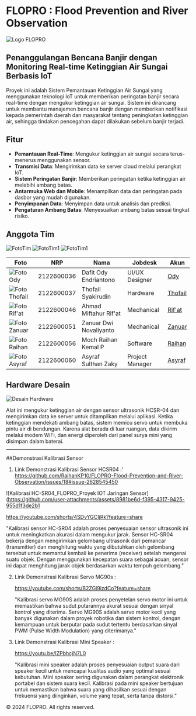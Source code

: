 # FLOPRO : Flood Prevention and River Observation

![Logo FLOPRO](https://github.com/RaihanKP10/FLOPRO-Flood-Prevention-and-River-Observation/blob/main/Assets/logo%20watersafe.jpg)

## Penanggulangan Bencana Banjir dengan Monitoring Real-time Ketinggian Air Sungai Berbasis IoT

Proyek ini adalah Sistem Pemantauan Ketinggian Air Sungai yang menggunakan teknologi IoT untuk memberikan peringatan banjir secara real-time dengan mengukur ketinggian air sungai. Sistem ini dirancang untuk membantu manajemen bencana banjir dengan memberikan notifikasi kepada pemerintah daerah dan masyarakat tentang peningkatan ketinggian air, sehingga tindakan pencegahan dapat dilakukan sebelum banjir terjadi.

## Fitur
- **Pemantauan Real-Time**: Mengukur ketinggian air sungai secara terus-menerus menggunakan sensor.
- **Transmisi Data**: Mengirimkan data ke server cloud melalui perangkat IoT.
- **Sistem Peringatan Banjir**: Memberikan peringatan ketika ketinggian air melebihi ambang batas.
- **Antarmuka Web dan Mobile**: Menampilkan data dan peringatan pada dasbor yang mudah digunakan.
- **Penyimpanan Data**: Menyimpan data untuk analisis dan prediksi.
- **Pengaturan Ambang Batas**: Menyesuaikan ambang batas sesuai tingkat risiko.

## Anggota Tim

![FotoTim](https://github.com/RaihanKP10/FLOPRO-Flood-Prevention-and-River-Observation/blob/main/Assets/foto%20tim%201.jpeg)
![FotoTim1](https://github.com/RaihanKP10/FLOPRO-Flood-Prevention-and-River-Observation/blob/main/Assets/foto%20tim%202.jpeg)
![FotoTim1](https://github.com/RaihanKP10/FLOPRO-Flood-Prevention-and-River-Observation/blob/main/Assets/foto%20tim%203.jpeg)

| Foto                                                                                                          | NRP       | Nama                  | Jobdesk             | Akun                             |
|---------------------------------------------------------------------------------------------------------------|-----------|-----------------------|---------------------|----------------------------------|
| ![Foto Ody](https://github.com/RaihanKP10/FLOPRO-Flood-Prevention-and-River-Observation/blob/main/Assets/Screenshot%202024-10-28%20101007.png) | 2122600036 | Dafit Ody Endriantono | UI/UX Designer     | [Ody](https://github.com/DafitOdy-In) |
| ![Foto Thofail](https://github.com/RaihanKP10/FLOPRO-Flood-Prevention-and-River-Observation/blob/main/Assets/Screenshot%202024-10-28%20101120.png) | 2122600037 | Thofail Syakirudin    | Hardware           | [Thofail](https://github.com/DzavanTS) |
| ![Foto Rif'at](https://github.com/RaihanKP10/FLOPRO-Flood-Prevention-and-River-Observation/blob/main/Assets/Screenshot%202024-10-28%20101217.png) | 2122600046 | Ahmad Miftahur Rif'at | Mechanical         | [Rif'at](https://github.com/AatForUX) |
| ![Foto Zanuar](https://github.com/RaihanKP10/FLOPRO-Flood-Prevention-and-River-Observation/blob/main/Assets/Screenshot%202024-10-28%20101243.png) | 2122600051 | Zanuar Dwi Novaliyanto | Mechanical         | [Zanuar](https://github.com/ZanuarDwiNovaliyanto) |
| ![Foto Raihan](https://github.com/RaihanKP10/FLOPRO-Flood-Prevention-and-River-Observation/blob/main/Assets/Screenshot%202024-10-28%20101315.png) | 2122600056 | Moch Raihan Kemal P   | Software           | [Raihan](https://github.com/RaihanKP10) |
| ![Foto Asyraf](https://github.com/RaihanKP10/FLOPRO-Flood-Prevention-and-River-Observation/blob/main/Assets/Screenshot%202024-10-28%20101343.png) | 2122600060 | Asyraf Sulthan Zaky   | Project Manager    | [Asyraf](https://github.com/AsyrafSinclair) |

## Hardware Desain
![Desain Hardware](https://github.com/RaihanKP10/FLOPRO-Flood-Prevention-and-River-Observation/blob/main/Hardware/Blok%20Diagram%20v1.png)

Alat ini mengukur ketinggian air dengan sensor ultrasonik HCSR-04 dan mengirimkan data ke server untuk ditampilkan melalui aplikasi. Ketika ketinggian mendekati ambang batas, sistem memicu servo untuk membuka pintu air di bendungan. Karena alat berada di luar ruangan, data dikirim melalui modem WiFi, dan energi diperoleh dari panel surya mini yang disimpan dalam baterai.

---

##Demonstrasi Kalibrasi Sensor
1. Link Demonstrasi Kalibrasi Sensor HCSR04 :'
https://github.com/RaihanKP10/FLOPRO-Flood-Prevention-and-River-Observation/issues/18#issue-2628545450

![Kalibrasi HC-SR04_FLOPRO_Proyek IOT   Jaringan Sensor](https://github.com/user-attachments/assets/8981be6d-f395-4317-9425-955d1f3de2b1
   
   https://youtube.com/shorts/4SDvYGCIjRk?feature=share
   
   "Kalibrasi sensor HC-SR04 adalah proses penyesuaian sensor ultrasonik ini untuk meningkatkan akurasi dalam mengukur jarak. Sensor HC-SR04 bekerja dengan mengirimkan gelombang ultrasonik dari pemancar (transmitter) dan menghitung waktu yang dibutuhkan oleh gelombang tersebut untuk memantul kembali ke penerima (receiver) setelah mengenai suatu objek. Dengan menggunakan kecepatan suara sebagai acuan, sensor ini dapat menghitung jarak objek berdasarkan waktu tempuh gelombang."

2. Link Demonstrasi Kalibrasi Servo MG90s :
   
   https://youtube.com/shorts/B2ZGl9izdCo?feature=share
   
   "Kalibrasi servo MG90S adalah proses penyetelan servo motor ini untuk memastikan bahwa sudut putarannya akurat sesuai dengan sinyal kontrol yang diterima. Servo MG90S adalah servo motor kecil yang banyak digunakan dalam proyek robotika dan sistem kontrol, dengan kemampuan untuk berputar pada sudut tertentu berdasarkan sinyal PWM (Pulse Width Modulation) yang diterimanya."

3. Link Demonstrasi Kalibrasi Mini Speaker :
   
   https://youtu.be/lZPbhcjN7L0
   
   "Kalibrasi mini speaker adalah proses penyesuaian output suara dari speaker kecil untuk mencapai kualitas audio yang optimal sesuai kebutuhan. Mini speaker sering digunakan dalam perangkat elektronik portabel dan sistem suara kecil. Kalibrasi pada mini speaker bertujuan untuk memastikan bahwa suara yang dihasilkan sesuai dengan frekuensi yang diinginkan, volume yang tepat, serta tanpa distorsi."

&copy; 2024 FLOPRO. All rights reserved.

